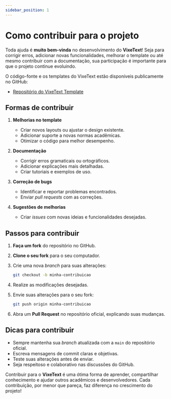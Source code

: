 ```yaml
---
sidebar_position: 1
---
```


# Como contribuir para o projeto

Toda ajuda é **muito bem-vinda** no desenvolvimento do **VixeText**! Seja para corrigir erros, adicionar novas funcionalidades, melhorar o template ou até mesmo contribuir com a documentação, sua participação é importante para que o projeto continue evoluindo.

O código-fonte e os templates do VixeText estão disponíveis publicamente no GitHub:

- [Repositório do VixeText Template](https://github.com/vixetext/vixetext-template)

## Formas de contribuir

1. **Melhorias no template**

   * Criar novos layouts ou ajustar o design existente.
   * Adicionar suporte a novas normas acadêmicas.
   * Otimizar o código para melhor desempenho.

2. **Documentação**

   * Corrigir erros gramaticais ou ortográficos.
   * Adicionar explicações mais detalhadas.
   * Criar tutoriais e exemplos de uso.

3. **Correção de bugs**

   * Identificar e reportar problemas encontrados.
   * Enviar *pull requests* com as correções.

4. **Sugestões de melhorias**

   * Criar *issues* com novas ideias e funcionalidades desejadas.

## Passos para contribuir

1. **Faça um fork** do repositório no GitHub.
2. **Clone o seu fork** para o seu computador.
3. Crie uma nova *branch* para suas alterações:

   ```bash
   git checkout -b minha-contribuicao
   ```
4. Realize as modificações desejadas.
5. Envie suas alterações para o seu fork:

   ```bash
   git push origin minha-contribuicao
   ```
6. Abra um **Pull Request** no repositório oficial, explicando suas mudanças.

## Dicas para contribuir

* Sempre mantenha sua *branch* atualizada com a `main` do repositório oficial.
* Escreva mensagens de commit claras e objetivas.
* Teste suas alterações antes de enviar.
* Seja respeitoso e colaborativo nas discussões do GitHub.

Contribuir para o **VixeText** é uma ótima forma de aprender, compartilhar conhecimento e ajudar outros acadêmicos e desenvolvedores. Cada contribuição, por menor que pareça, faz diferença no crescimento do projeto!
